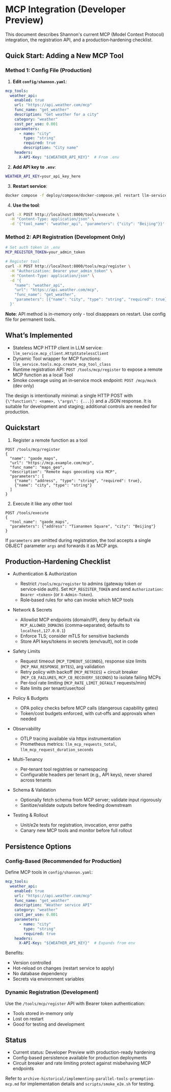 # MCP Integration (Developer Preview)

This document describes Shannon's current MCP (Model Context Protocol) integration, the registration API, and a production‑hardening checklist.

## Quick Start: Adding a New MCP Tool

### Method 1: Config File (Production)

1. **Edit `config/shannon.yaml`**:
```yaml
mcp_tools:
  weather_api:
    enabled: true
    url: "https://api.weather.com/mcp"
    func_name: "get_weather"
    description: "Get weather for a city"
    category: "weather"
    cost_per_use: 0.001
    parameters:
      - name: "city"
        type: "string"
        required: true
        description: "City name"
    headers:
      X-API-Key: "${WEATHER_API_KEY}"  # From .env
```

2. **Add API key to `.env`**:
```bash
WEATHER_API_KEY=your_api_key_here
```

3. **Restart service**:
```bash
docker compose -f deploy/compose/docker-compose.yml restart llm-service
```

4. **Use the tool**:
```bash
curl -X POST http://localhost:8000/tools/execute \
  -H "Content-Type: application/json" \
  -d '{"tool_name": "weather_api", "parameters": {"city": "Beijing"}}'
```

### Method 2: API Registration (Development Only)

```bash
# Set auth token in .env
MCP_REGISTER_TOKEN=your_admin_token

# Register tool
curl -X POST http://localhost:8000/tools/mcp/register \
  -H "Authorization: Bearer your_admin_token" \
  -H "Content-Type: application/json" \
  -d '{
    "name": "weather_api",
    "url": "https://api.weather.com/mcp",
    "func_name": "get_weather",
    "parameters": [{"name": "city", "type": "string", "required": true}]
  }'
```

**Note**: API method is in-memory only - tool disappears on restart. Use config file for permanent tools.

## What’s Implemented

- Stateless MCP HTTP client in LLM service: `llm_service.mcp_client.HttpStatelessClient`
- Dynamic Tool wrapper for MCP functions: `llm_service.tools.mcp.create_mcp_tool_class`
- Runtime registration API: `POST /tools/mcp/register` to expose a remote MCP function as a local Tool
- Smoke coverage using an in‑service mock endpoint: `POST /mcp/mock` (dev only)

The design is intentionally minimal: a single HTTP POST with `{\"function\": <name>, \"args\": {...}}` and a JSON response. It is suitable for development and staging; additional controls are needed for production.

## Quickstart

1) Register a remote function as a tool

```
POST /tools/mcp/register
{
  "name": "gaode_maps",
  "url": "https://mcp.example.com/mcp",
  "func_name": "maps_geo",
  "description": "Remote maps geocoding via MCP",
  "parameters": [
    {"name": "address", "type": "string", "required": true},
    {"name": "city", "type": "string"}
  ]
}
```

2) Execute it like any other tool

```
POST /tools/execute
{
  "tool_name": "gaode_maps",
  "parameters": {"address": "Tiananmen Square", "city": "Beijing"}
}
```

If `parameters` are omitted during registration, the tool accepts a single OBJECT parameter `args` and forwards it as MCP args.

## Production‑Hardening Checklist

- Authentication & Authorization
  - Restrict `/tools/mcp/register` to admins (gateway token or service‑side auth). Set `MCP_REGISTER_TOKEN` and send `Authorization: Bearer <token>` (or `X-Admin-Token`).
  - Role‑based rules for who can invoke which MCP tools

- Network & Secrets
  - Allowlist MCP endpoints (domain/IP), deny by default via `MCP_ALLOWED_DOMAINS` (comma‑separated; defaults to `localhost,127.0.0.1`)
  - Enforce TLS; consider mTLS for sensitive backends
  - Store API keys/tokens in secrets (env/vault), not in code

- Safety Limits
  - Request timeout (`MCP_TIMEOUT_SECONDS`), response size limits (`MCP_MAX_RESPONSE_BYTES`), arg validation
  - Retry policy with backoff (`MCP_RETRIES`) + circuit breaker (`MCP_CB_FAILURES`, `MCP_CB_RECOVERY_SECONDS`) to isolate failing MCPs
  - Per‑tool rate limiting (`MCP_RATE_LIMIT_DEFAULT` requests/min)
  - Rate limits per tenant/user/tool

- Policy & Budgets
  - OPA policy checks before MCP calls (dangerous capability gates)
  - Token/cost budgets enforced, with cut‑offs and approvals when needed

- Observability
  - OTLP tracing available via httpx instrumentation
  - Prometheus metrics: `llm_mcp_requests_total`, `llm_mcp_request_duration_seconds`

- Multi‑Tenancy
  - Per‑tenant tool registries or namespacing
  - Configurable headers per tenant (e.g., API keys), never shared across tenants

- Schema & Validation
  - Optionally fetch schema from MCP server; validate input rigorously
  - Sanitize/validate outputs before feeding downstream

- Testing & Rollout
  - Unit/e2e tests for registration, invocation, error paths
  - Canary new MCP tools and monitor before full rollout

## Persistence Options

### Config-Based (Recommended for Production)

Define MCP tools in `config/shannon.yaml`:

```yaml
mcp_tools:
  weather_api:
    enabled: true
    url: "https://api.weather.com/mcp"
    func_name: "get_weather"
    description: "Weather service API"
    category: "weather"
    cost_per_use: 0.001
    parameters:
      - name: "city"
        type: "string"
        required: true
    headers:
      X-API-Key: "${WEATHER_API_KEY}"  # Expands from env
```

Benefits:
- Version controlled
- Hot-reload on changes (restart service to apply)
- No database dependency
- Secrets via environment variables

### Dynamic Registration (Development)

Use the `/tools/mcp/register` API with Bearer token authentication:
- Tools stored in-memory only
- Lost on restart
- Good for testing and development

## Status

- Current status: Developer Preview with production-ready hardening
- Config-based persistence available for production deployments
- Circuit breaker and rate limiting protect against misbehaving MCP endpoints

Refer to `archive-historical/implementing-parallel-tools-preemption-mcp.md` for implementation details and `scripts/smoke_e2e.sh` for testing.
